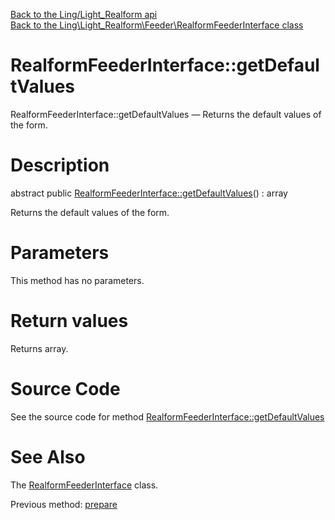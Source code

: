 [Back to the Ling/Light_Realform api](https://github.com/lingtalfi/Light_Realform/blob/master/doc/api/Ling/Light_Realform.md)<br>
[Back to the Ling\Light_Realform\Feeder\RealformFeederInterface class](https://github.com/lingtalfi/Light_Realform/blob/master/doc/api/Ling/Light_Realform/Feeder/RealformFeederInterface.md)


RealformFeederInterface::getDefaultValues
================



RealformFeederInterface::getDefaultValues — Returns the default values of the form.




Description
================


abstract public [RealformFeederInterface::getDefaultValues](https://github.com/lingtalfi/Light_Realform/blob/master/doc/api/Ling/Light_Realform/Feeder/RealformFeederInterface/getDefaultValues.md)() : array




Returns the default values of the form.




Parameters
================

This method has no parameters.


Return values
================

Returns array.








Source Code
===========
See the source code for method [RealformFeederInterface::getDefaultValues](https://github.com/lingtalfi/Light_Realform/blob/master/Feeder/RealformFeederInterface.php#L25-L25)


See Also
================

The [RealformFeederInterface](https://github.com/lingtalfi/Light_Realform/blob/master/doc/api/Ling/Light_Realform/Feeder/RealformFeederInterface.md) class.

Previous method: [prepare](https://github.com/lingtalfi/Light_Realform/blob/master/doc/api/Ling/Light_Realform/Feeder/RealformFeederInterface/prepare.md)<br>

